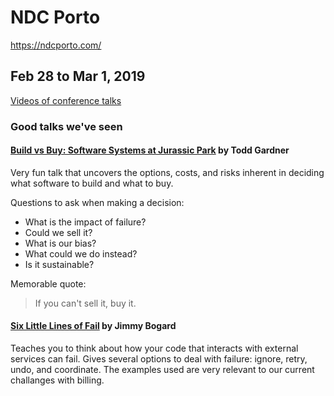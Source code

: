 # NDC Porto

https://ndcporto.com/

## Feb 28 to Mar 1, 2019

[Videos of conference talks](https://www.youtube.com/watch?v=WHb-lJbID-4&list=PL03Lrmd9CiGeSu3F7Te9euJXvqz3wnmvJ)

### Good talks we've seen

#### [Build vs Buy: Software Systems at Jurassic Park](https://www.youtube.com/watch?v=U2tivS4uCfs&list=PL03Lrmd9CiGeSu3F7Te9euJXvqz3wnmvJ&index=29) by Todd Gardner

Very fun talk that uncovers the options, costs, and risks inherent in deciding what software to build and what to buy.

Questions to ask when making a decision:

- What is the impact of failure?
- Could we sell it?
- What is our bias?
- What could we do instead?
- Is it sustainable?

Memorable quote:
> If you can't sell it, buy it.

#### [Six Little Lines of Fail](https://www.youtube.com/watch?v=VvUdvte1V3s&list=PL03Lrmd9CiGeSu3F7Te9euJXvqz3wnmvJ&index=21) by Jimmy Bogard

Teaches you to think about how your code that interacts with external services can fail.
Gives several options to deal with failure: ignore, retry, undo, and coordinate.
The examples used are very relevant to our current challanges with billing.

